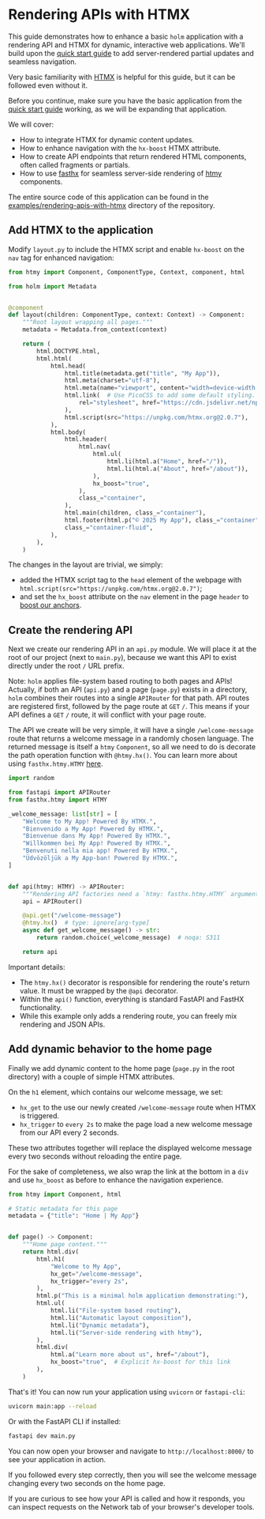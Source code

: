 # Rendering APIs with HTMX

This guide demonstrates how to enhance a basic `holm` application with a rendering API and HTMX for dynamic, interactive web applications. We'll build upon the [quick start guide](quick-start-guide.md) to add server-rendered partial updates and seamless navigation.

Very basic familiarity with [HTMX](https://htmx.org/) is helpful for this guide, but it can be followed even without it.

Before you continue, make sure you have the basic application from the [quick start guide](quick-start-guide.md) working, as we will be expanding that application.

We will cover:

- How to integrate HTMX for dynamic content updates.
- How to enhance navigation with the `hx-boost` HTMX attribute.
- How to create API endpoints that return rendered HTML components, often called fragments or partials.
- How to use [fasthx](https://volfpeter.github.io/fasthx/examples/htmy/) for seamless server-side rendering of [htmy](https://volfpeter.github.io/htmy/) components.

The entire source code of this application can be found in the [examples/rendering-apis-with-htmx](https://github.com/volfpeter/holm/tree/main/examples/rendering-apis-with-htmx) directory of the repository.

## Add HTMX to the application

Modify `layout.py` to include the HTMX script and enable `hx-boost` on the `nav` tag for enhanced navigation:

```python
from htmy import Component, ComponentType, Context, component, html

from holm import Metadata


@component
def layout(children: ComponentType, context: Context) -> Component:
    """Root layout wrapping all pages."""
    metadata = Metadata.from_context(context)

    return (
        html.DOCTYPE.html,
        html.html(
            html.head(
                html.title(metadata.get("title", "My App")),
                html.meta(charset="utf-8"),
                html.meta(name="viewport", content="width=device-width, initial-scale=1"),
                html.link(  # Use PicoCSS to add some default styling.
                    rel="stylesheet", href="https://cdn.jsdelivr.net/npm/@picocss/pico@2/css/pico.min.css"
                ),
                html.script(src="https://unpkg.com/htmx.org@2.0.7"),
            ),
            html.body(
                html.header(
                    html.nav(
                        html.ul(
                            html.li(html.a("Home", href="/")),
                            html.li(html.a("About", href="/about")),
                        ),
                        hx_boost="true",
                    ),
                    class_="container",
                ),
                html.main(children, class_="container"),
                html.footer(html.p("© 2025 My App"), class_="container"),
                class_="container-fluid",
            ),
        ),
    )
```

The changes in the layout are trivial, we simply:

- added the HTMX script tag to the `head` element of the webpage with `html.script(src="https://unpkg.com/htmx.org@2.0.7")`;
- and set the `hx_boost` attribute on the `nav` element in the page `header` to [boost our anchors](https://htmx.org/attributes/hx-boost/).

## Create the rendering API

Next we create our rendering API in an `api.py` module. We will place it at the root of our project (next to `main.py`), because we want this API to exist directly under the root `/` URL prefix.

Note: `holm` applies file-system based routing to both pages and APIs! Actually, if both an API (`api.py`) and a page (`page.py`) exists in a directory, `holm` combines their routes into a single `APIRouter` for that path. API routes are registered first, followed by the page route at `GET` `/`. This means if your API defines a `GET` `/` route, it will conflict with your page route.

The API we create will be very simple, it will have a single `/welcome-message` route that returns a welcome message in a randomly chosen language. The returned message is itself a `htmy` `Component`, so all we need to do is decorate the path operation function with `@htmy.hx()`. You can learn more about using `fasthx.htmy.HTMY` [here](https://volfpeter.github.io/fasthx/examples/htmy/).

```python
import random

from fastapi import APIRouter
from fasthx.htmy import HTMY

_welcome_message: list[str] = [
    "Welcome to My App! Powered By HTMX.",
    "Bienvenido a My App! Powered By HTMX.",
    "Bienvenue dans My App! Powered By HTMX.",
    "Willkommen bei My App! Powered By HTMX.",
    "Benvenuti nella mia app! Powered By HTMX.",
    "Üdvözöljük a My App-ban! Powered By HTMX.",
]


def api(htmy: HTMY) -> APIRouter:
    """Rendering API factories need a `htmy: fasthx.htmy.HTMY` argument."""
    api = APIRouter()

    @api.get("/welcome-message")
    @htmy.hx()  # type: ignore[arg-type]
    async def get_welcome_message() -> str:
        return random.choice(_welcome_message)  # noqa: S311

    return api
```

Important details:

- The `htmy.hx()` decorator is responsible for rendering the route's return value. It must be wrapped by the `@api` decorator.
- Within the `api()` function, everything is standard FastAPI and FastHX functionality.
- While this example only adds a rendering route, you can freely mix rendering and JSON APIs.

## Add dynamic behavior to the home page

Finally we add dynamic content to the home page (`page.py` in the root directory) with a couple of simple HTMX attributes.

On the `h1` element, which contains our welcome message, we set:

- `hx_get` to the use our newly created `/welcome-message` route when HTMX is triggered.
- `hx_trigger` to `every 2s` to make the page load a new welcome message from our API every 2 seconds.

These two attributes together will replace the displayed welcome message every two seconds without reloading the entire page.

For the sake of completeness, we also wrap the link at the bottom in a `div` and use `hx_boost` as before to enhance the navigation experience.

```python
from htmy import Component, html

# Static metadata for this page
metadata = {"title": "Home | My App"}


def page() -> Component:
    """Home page content."""
    return html.div(
        html.h1(
            "Welcome to My App",
            hx_get="/welcome-message",
            hx_trigger="every 2s",
        ),
        html.p("This is a minimal holm application demonstrating:"),
        html.ul(
            html.li("File-system based routing"),
            html.li("Automatic layout composition"),
            html.li("Dynamic metadata"),
            html.li("Server-side rendering with htmy"),
        ),
        html.div(
            html.a("Learn more about us", href="/about"),
            hx_boost="true",  # Explicit hx-boost for this link
        ),
    )
```

That's it! You can now run your application using `uvicorn` or `fastapi-cli`:

```bash
uvicorn main:app --reload
```

Or with the FastAPI CLI if installed:

```bash
fastapi dev main.py
```

You can now open your browser and navigate to `http://localhost:8000/` to see your application in action.

If you followed every step correctly, then you will see the welcome message changing every two seconds on the home page.

If you are curious to see how your API is called and how it responds, you can inspect requests on the Network tab of your browser's developer tools.
